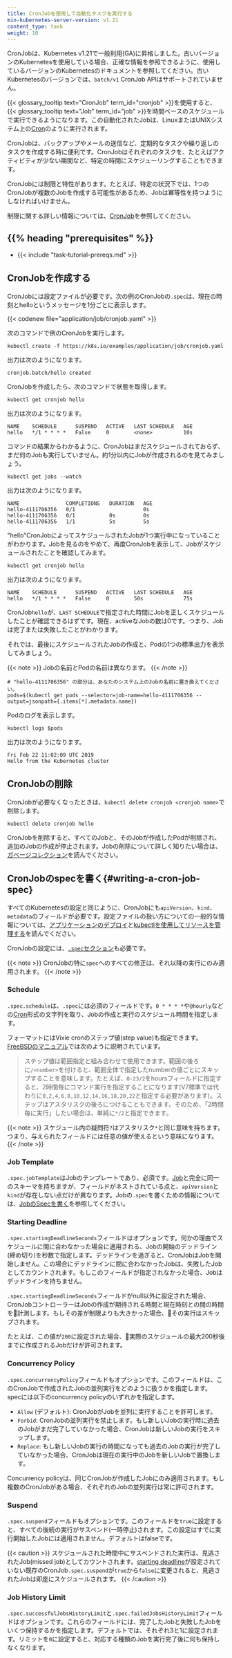 ```yaml
---
title: CronJobを使用して自動化タスクを実行する
min-kubernetes-server-version: v1.21
content_type: task
weight: 10
---
```


<!-- overview -->

CronJobは、Kubernetes v1.21で一般利用(GA)に昇格しました。古いバージョンのKubernetesを使用している場合、正確な情報を参照できるように、使用しているバージョンのKubernetesのドキュメントを参照してください。古いKubernetesのバージョンでは、`batch/v1` CronJob APIはサポートされていません。

{{< glossary_tooltip text="CronJob" term_id="cronjob" >}}を使用すると、{{< glossary_tooltip text="Job" term_id="job" >}}を時間ベースのスケジュールで実行できるようになります。この自動化されたJobは、LinuxまたはUNIXシステム上の[Cron](https://ja.wikipedia.org/wiki/Cron)のように実行されます。

CronJobは、バックアップやメールの送信など、定期的なタスクや繰り返しのタスクを作成する時に便利です。CronJobはそれぞれのタスクを、たとえばアクティビティが少ない期間など、特定の時間にスケジューリングすることもできます。

CronJobには制限と特性があります。たとえば、特定の状況下では、1つのCronJobが複数のJobを作成する可能性があるため、Jobは冪等性を持つようにしなければいけません。

制限に関する詳しい情報については、[CronJob](/ja/docs/concepts/workloads/controllers/cron-jobs/)を参照してください。

## {{% heading "prerequisites" %}}

* {{< include "task-tutorial-prereqs.md" >}}

<!-- steps -->

## CronJobを作成する

CronJobには設定ファイルが必要です。次の例のCronJobの`.spec`は、現在の時刻とhelloというメッセージを1分ごとに表示します。

{{< codenew file="application/job/cronjob.yaml" >}}

次のコマンドで例のCronJobを実行します。

```shell
kubectl create -f https://k8s.io/examples/application/job/cronjob.yaml
```

出力は次のようになります。

```
cronjob.batch/hello created
```

CronJobを作成したら、次のコマンドで状態を取得します。

```shell
kubectl get cronjob hello
```

出力は次のようになります。

```
NAME    SCHEDULE      SUSPEND   ACTIVE   LAST SCHEDULE   AGE
hello   */1 * * * *   False     0        <none>          10s
```

コマンドの結果からわかるように、CronJobはまだスケジュールされておらず、まだ何のJobも実行していません。約1分以内にJobが作成されるのを見てみましょう。

```shell
kubectl get jobs --watch
```

出力は次のようになります。

```
NAME               COMPLETIONS   DURATION   AGE
hello-4111706356   0/1                      0s
hello-4111706356   0/1           0s         0s
hello-4111706356   1/1           5s         5s
```

"hello"CronJobによってスケジュールされたJobが1つ実行中になっていることがわかります。Jobを見るのをやめて、再度CronJobを表示して、Jobがスケジュールされたことを確認してみます。

```shell
kubectl get cronjob hello
```

出力は次のようになります。

```
NAME    SCHEDULE      SUSPEND   ACTIVE   LAST SCHEDULE   AGE
hello   */1 * * * *   False     0        50s             75s
```

CronJob`hello`が、`LAST SCHEDULE`で指定された時間にJobを正しくスケジュールしたことが確認できるはずです。現在、activeなJobの数は0です。つまり、Jobは完了または失敗したことがわかります。

それでは、最後にスケジュールされたJobの作成と、Podの1つの標準出力を表示してみましょう。

{{< note >}}
Jobの名前とPodの名前は異なります。
{{< /note >}}

```shell
# "hello-4111706356" の部分は、あなたのシステム上のJobの名前に置き換えてください。
pods=$(kubectl get pods --selector=job-name=hello-4111706356 --output=jsonpath={.items[*].metadata.name})
```

Podのログを表示します。

```shell
kubectl logs $pods
```

出力は次のようになります。

```
Fri Feb 22 11:02:09 UTC 2019
Hello from the Kubernetes cluster
```

## CronJobの削除

CronJobが必要なくなったときは、`kubectl delete cronjob <cronjob name>`で削除します。

```shell
kubectl delete cronjob hello
```

CronJobを削除すると、すべてのJobと、そのJobが作成したPodが削除され、追加のJobの作成が停止されます。Jobの削除について詳しく知りたい場合は、[ガベージコレクション](/ja/docs/concepts/workloads/controllers/garbage-collection/)を読んでください。

## CronJobのspecを書く{#writing-a-cron-job-spec}

すべてのKubernetesの設定と同じように、CronJobにも`apiVersion`、`kind`、`metadata`のフィールドが必要です。設定ファイルの扱い方についての一般的な情報については、[アプリケーションのデプロイ](/ja/docs/tasks/run-application/run-stateless-application-deployment/)と[kubectlを使用してリソースを管理する](/ja/docs/concepts/overview/working-with-objects/object-management/)を読んでください。

CronJobの設定には、[`.spec`セクション](https://git.k8s.io/community/contributors/devel/sig-architecture/api-conventions.md#spec-and-status)も必要です。

{{< note >}}
CronJobの特に`spec`へのすべての修正は、それ以降の実行にのみ適用されます。
{{< /note >}}

### Schedule

`.spec.schedule`は、`.spec`には必須のフィールドです。`0 * * * *`や`@hourly`などの[Cron](https://ja.wikipedia.org/wiki/Cron)形式の文字列を取り、Jobの作成と実行のスケジュール時間を指定します。

フォーマットにはVixie cronのステップ値(step value)も指定できます。[FreeBSDのマニュアル](https://www.freebsd.org/cgi/man.cgi?crontab%285%29)では次のように説明されています。

> ステップ値は範囲指定と組み合わせて使用できます。範囲の後ろに`/<number>`を付けると、範囲全体で指定したnumberの値ごとにスキップすることを意味します。たとえば、`0-23/2`をhoursフィールドに指定すると、2時間毎にコマンド実行を指定することになります(V7標準では代わりに`0,2,4,6,8,10,12,14,16,18,20,22`と指定する必要があります)。ステップはアスタリスクの後ろにつけることもできます。そのため、「2時間毎に実行」したい場合は、単純に`*/2`と指定できます。

{{< note >}}
スケジュール内の疑問符`?`はアスタリスク`*`と同じ意味を持ちます。つまり、与えられたフィールドには任意の値が使えるという意味になります。
{{< /note >}}

### Job Template

`.spec.jobTemplate`はJobのテンプレートであり、必須です。[Job](/docs/concepts/workloads/controllers/job/)と完全に同一のスキーマを持ちますが、フィールドがネストされている点と、`apiVersion`と`kind`が存在しない点だけが異なります。Jobの`.spec`を書くための情報については、[JobのSpecを書く](/docs/concepts/workloads/controllers/job/#writing-a-job-spec)を参照してください。

### Starting Deadline

`.spec.startingDeadlineSeconds`フィールドはオプションです。何かの理由でスケジュールに間に合わなかった場合に適用される、Jobの開始のデッドライン(締め切り)を秒数で指定します。デッドラインを過ぎると、CronJobはJobを開始しません。この場合にデッドラインに間に合わなかったJobは、失敗したJobとしてカウントされます。もしこのフィールドが指定されなかった場合、Jobはデッドラインを持ちません。

`.spec.startingDeadlineSeconds`フィールドがnull以外に設定された場合、CronJobコントローラーはJobの作成が期待される時間と現在時刻との間の時間を計測します。もしその差が制限よりも大きかった場合、その実行はスキップされます。

たとえば、この値が`200`に設定された場合、実際のスケジュールの最大200秒後までに作成されるJobだけが許可されます。

### Concurrency Policy

`.spec.concurrencyPolicy`フィールドもオプションです。このフィールドは、このCronJobで作成されたJobの並列実行をどのように扱うかを指定します。specには以下のconcurrency policyのいずれかを指定します。

* `Allow` (デフォルト): CronJobがJobを並列に実行することを許可します。
* `Forbid`: CronJobの並列実行を禁止します。もし新しいJobの実行時に過去のJobがまだ完了していなかった場合、CronJobは新しいJobの実行をスキップします。
* `Replace`: もし新しいJobの実行の時間になっても過去のJobの実行が完了していなかった場合、CronJobは現在の実行中のJobを新しいJobで置換します。

Concurrency policyは、同じCronJobが作成したJobにのみ適用されます。もし複数のCronJobがある場合、それぞれのJobの並列実行は常に許可されます。

### Suspend

`.spec.suspend`フィールドもオプションです。このフィールドを`true`に設定すると、すべての後続の実行がサスペンド(一時停止)されます。この設定はすでに実行開始したJobには適用されません。デフォルトはfalseです。

{{< caution >}}
スケジュールされた時間中にサスペンドされた実行は、見逃されたJob(missed job)としてカウントされます。[starting deadline](#starting-deadline)が設定されていない既存のCronJob`.spec.suspend`が`true`から`false`に変更されると、見逃されたJobは即座にスケジュールされます。
{{< /caution >}}

### Job History Limit

`.spec.successfulJobsHistoryLimit`と`.spec.failedJobsHistoryLimit`フィールドはオプションです。これらのフィールドには、完了したJobと失敗したJobをいくつ保持するかを指定します。デフォルトでは、それぞれ3と1に設定されます。リミットを`0`に設定すると、対応する種類のJobを実行完了後に何も保持しなくなります。
